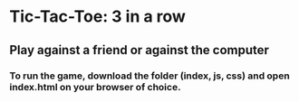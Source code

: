 # Tic-Tac-Toe: 3 in a row
## Play against a friend or against the computer
### To run the game, download the folder (index, js, css) and open index.html on your browser of choice.
